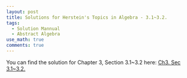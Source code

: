 ```yaml
---
layout: post
title: Solutions for Herstein's Topics in Algebra - 3.1~3.2.
tags:
  - Solution Mannual
  - Abstract Algebra
use_math: true
comments: true
---
```

You can find the solution for Chapter 3, Section 3.1~3.2 here:
[Ch3. Sec 3.1~3.2.](/assets/Herstein_Topics_in_Algebra_solution_3.1-3.2.pdf)
